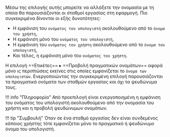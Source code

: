 Μέσω της επιλογής αυτής μπορείτε να αλλάξετε την ονομασία με τη οποία θα
παρουσιάζονται οι σταθμοί εργασίας στη εφαρμογή. Πιο συγκεκριμένα
δίνονται οι εξής δυνατότητες:

  - Η εμφάνιση του `ονόματος του υπολογιστή` ακολουθούμενο
    από το `όνομα του χρήστη`,
  - Η εμφάνιση μόνο του `ονόματος του υπολογιστή`,
  - Η εμφάνιση του `ονόματος του χρήστη` ακολουθούμενο
    από το `όνομα του υπολογιστή`,
  - Και τέλος, η εμφάνιση μόνο του `ονόματος του χρήστη`.

Η επιλογή ==Ετικέτες== ▸ ==Προβολή πραγματικών ονομάτων== αφορά μόνο 
ις περιπτώσεις εκείνες στις οποίες εμφανίζεται το
`όνομα των υπολογιστών`. Ενεργοποιώντας την συγκεκριμένη επιλογή
παρουσιάζονται τα πραγματικά ονόματα των σταθμών εργασίας και
όχι τα ψευδώνυμα τους.

!!! info "Πληροφορία"
    Από προεπιλογή είναι ενεργοποιημένη η εμφάνιση του ονόματος του υπολογιστή ακολουθούμενο από την ονομασία του χρήστη και η προβολή ψευδώνυμων ονομάτων.

!!! tip "Συμβουλή"
    Όταν σε ένα σταθμό εργασίας δεν είναι συνδεμένος κάποιος χρήστης τότε εμφανίζεται μόνο το πραγματικό ή ψευδώνυμο όνομα του υπολογιστή.
